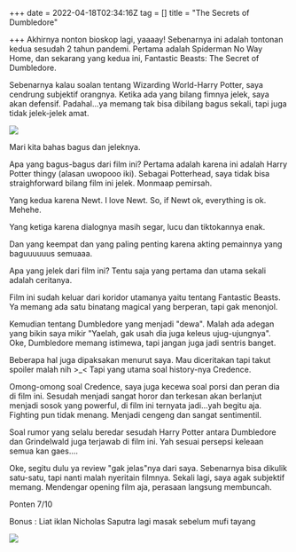 +++
date = 2022-04-18T02:34:16Z
tag = []
title = "The Secrets of Dumbledore"

+++
Akhirnya nonton bioskop lagi, yaaaay! Sebenarnya ini adalah tontonan kedua sesudah 2 tahun pandemi. Pertama adalah Spiderman No Way Home, dan sekarang yang kedua ini, Fantastic Beasts: The Secret of Dumbledore.

Sebenarnya kalau soalan tentang Wizarding World-Harry Potter, saya cendrung subjektif orangnya. Ketika ada yang bilang fimnya jelek, saya akan defensif. Padahal...ya memang tak bisa dibilang bagus sekali, tapi juga tidak jelek-jelek amat.

![](/img/uploads/photo_2022-04-18_09-58-12.jpg)

Mari kita bahas bagus dan jeleknya. 

Apa yang bagus-bagus dari film ini? Pertama adalah karena ini adalah Harry Potter thingy (alasan uwopooo iki). Sebagai Potterhead, saya tidak bisa straighforward bilang film ini jelek.  Monmaap pemirsah.

Yang kedua karena Newt. I love Newt. So, if Newt ok, everything is ok. Mehehe.

Yang ketiga karena dialognya masih segar, lucu dan tiktokannya enak.

Dan yang keempat dan yang paling penting karena akting pemainnya yang baguuuuuus semuaaa.

Apa yang jelek dari film ini? Tentu saja yang pertama dan utama sekali adalah ceritanya.

Film ini sudah keluar dari koridor utamanya yaitu tentang Fantastic Beasts. Ya memang ada satu binatang magical yang berperan, tapi gak menonjol.

Kemudian tentang Dumbledore yang menjadi "dewa". Malah ada adegan yang bikin saya mikir "Yaelah, gak usah dia juga keleus ujug-ujungnya". Oke, Dumbledore memang istimewa, tapi jangan juga jadi sentris banget.

Beberapa hal juga dipaksakan menurut saya. Mau diceritakan tapi takut spoiler malah nih >_< Tapi yang utama soal history-nya Credence.

Omong-omong soal Credence, saya juga kecewa soal porsi dan peran dia di film ini. Sesudah menjadi sangat horor dan terkesan akan berlanjut menjadi sosok yang powerful, di film ini ternyata jadi...yah begitu aja. Fighting pun tidak menang. Menjadi cengeng dan sangat sentimentil.

Soal rumor yang selalu beredar sesudah Harry Potter antara Dumbledore dan Grindelwald juga terjawab di film ini. Yah sesuai persepsi keleaan semua kan gaes....

Oke, segitu dulu ya review "gak jelas"nya dari saya. Sebenarnya bisa dikulik satu-satu, tapi nanti malah nyeritain filmnya. Sekali lagi, saya agak subjektif memang. Mendengar opening film aja, perasaan langsung membuncah.

Ponten 7/10

Bonus : Liat iklan Nicholas Saputra lagi masak sebelum mufi tayang

![](/img/uploads/photo_2022-04-18_11-09-54.jpg)